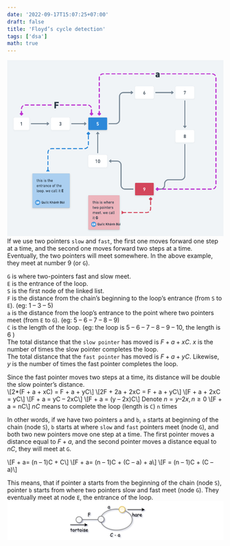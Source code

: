 ```yaml
---
date: '2022-09-17T15:07:25+07:00'
draft: false
title: 'Floyd’s cycle detection'
tags: ['dsa']
math: true
---
```

![](linked-list.png 'a linked list')
If we use two pointers `slow` and `fast`, the first one moves forward one step at a time, and the second one moves forward two steps at a time. Eventually, the two pointers will meet somewhere. In the above example, they meet at number 9 (or `G`).

`G` is where two-pointers fast and slow meet.\
`E` is the entrance of the loop.\
`S` is the first node of the linked list.\
`F` is the distance from the chain’s beginning to the loop’s entrance (from `S` to `E`). (eg: 1 – 3 – 5)\
`a` is the distance from the loop’s entrance to the point where two pointers meet (from `E` to `G`). (eg: 5 – 6 – 7 – 8 – 9)\
`C` is the length of the loop. (eg: the loop is 5 – 6 – 7 – 8 – 9 – 10, the length is 6 )\
The total distance that the `slow pointer` has moved is $F + a + xC$. $x$ is the number of times the slow pointer completes the loop.\
The total distance that the `fast pointer` has moved is $F + a + yC$. Likewise, $y$ is the number of times the fast pointer completes the loop.

Since the fast pointer moves two steps at a time, its distance will be double the slow pointer’s distance.\
\\[2*(F + a + xC) = F + a + yC\\]
\\[2F + 2a + 2xC = F + a + yC\\]
\\[F + a + 2xC = yC\\]
\\[F + a = yC – 2xC\\]
\\[F + a = (y – 2x)C\\]
Denote $n = y – 2x, n \ge 0$
\\[F + a = nC\\]
$nC$ means to complete the loop (length is `C`) `n` times

In other words, if we have two pointers `a` and `b`, `a` starts at beginning of the chain (node `S`), `b` starts at where `slow` and `fast` pointers meet (node `G`), and both two new pointers move one step at a time. The first pointer moves a distance equal to $F + a$, and the second pointer moves a distance equal to $nC$, they will meet at `G`.

\\[F + a= (n – 1)C + C\\]
\\[F + a= (n – 1)C + (C – a) + a\\]
\\[F = (n – 1)C + (C – a)\\]

This means, that if pointer a starts from the beginning of the chain (node `S`), pointer `b` starts from where two pointers slow and fast meet (node `G`). They eventually meet at node `E`, the entrance of the loop.
![](image.png 'Leetcode: 287. Find the Duplicate Number')
